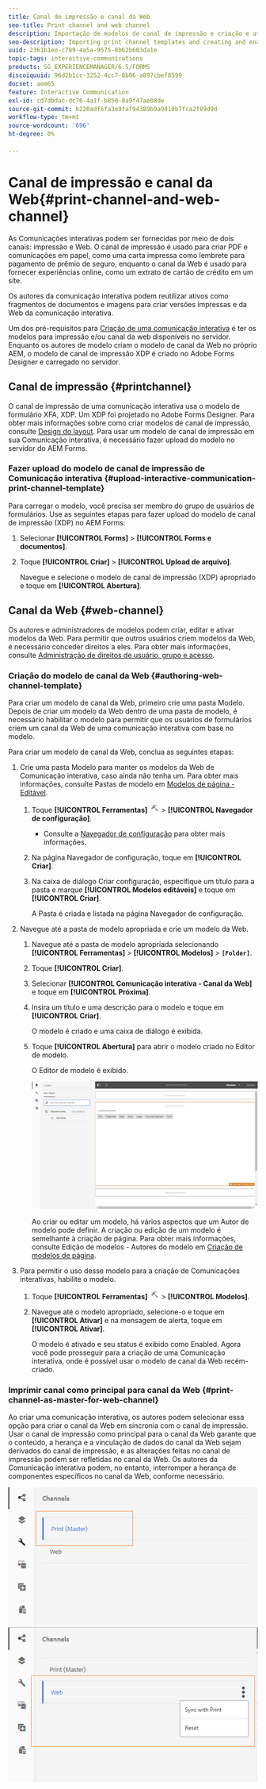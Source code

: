 ```yaml
---
title: Canal de impressão e canal da Web
seo-title: Print channel and web channel
description: Importação de modelos de canal de impressão e criação e ativação de modelos de canal da Web
seo-description: Importing print channel templates and creating and enabling web channel templates
uuid: 2361b1ee-c789-4a5a-9575-8b62b603da1e
topic-tags: interactive-communications
products: SG_EXPERIENCEMANAGER/6.5/FORMS
discoiquuid: 96d2b1cc-3252-4cc7-8b06-a897cbef8599
docset: aem65
feature: Interactive Communication
exl-id: cd7dbdac-dc76-4a1f-b850-0a9f47ae08de
source-git-commit: b220adf6fa3e9faf94389b9a9416b7fca2f89d9d
workflow-type: tm+mt
source-wordcount: '696'
ht-degree: 0%

---
```


# Canal de impressão e canal da Web{#print-channel-and-web-channel}

As Comunicações interativas podem ser fornecidas por meio de dois canais: impressão e Web. O canal de impressão é usado para criar PDF e comunicações em papel, como uma carta impressa como lembrete para pagamento de prêmio de seguro, enquanto o canal da Web é usado para fornecer experiências online, como um extrato de cartão de crédito em um site.

Os autores da comunicação interativa podem reutilizar ativos como fragmentos de documentos e imagens para criar versões impressas e da Web da comunicação interativa.

Um dos pré-requisitos para [Criação de uma comunicação interativa](../../forms/using/create-interactive-communication.md) é ter os modelos para impressão e/ou canal da web disponíveis no servidor. Enquanto os autores de modelo criam o modelo de canal da Web no próprio AEM, o modelo de canal de impressão XDP é criado no Adobe Forms Designer e carregado no servidor.

## Canal de impressão {#printchannel}

O canal de impressão de uma comunicação interativa usa o modelo de formulário XFA, XDP. Um XDP foi projetado no Adobe Forms Designer. Para obter mais informações sobre como criar modelos de canal de impressão, consulte [Design do layout](../../forms/using/layout-design-details.md). Para usar um modelo de canal de impressão em sua Comunicação interativa, é necessário fazer upload do modelo no servidor do AEM Forms.

### Fazer upload do modelo de canal de impressão de Comunicação interativa {#upload-interactive-communication-print-channel-template}

Para carregar o modelo, você precisa ser membro do grupo de usuários de formulários. Use as seguintes etapas para fazer upload do modelo de canal de impressão (XDP) no AEM Forms:

1. Selecionar **[!UICONTROL Forms]** > **[!UICONTROL Forms e documentos]**.

1. Toque **[!UICONTROL Criar]** > **[!UICONTROL Upload de arquivo]**.

   Navegue e selecione o modelo de canal de impressão (XDP) apropriado e toque em **[!UICONTROL Abertura]**.

## Canal da Web {#web-channel}

Os autores e administradores de modelos podem criar, editar e ativar modelos da Web. Para permitir que outros usuários criem modelos da Web, é necessário conceder direitos a eles. Para obter mais informações, consulte [Administração de direitos de usuário, grupo e acesso](/help/sites-administering/user-group-ac-admin.md).

### Criação do modelo de canal da Web {#authoring-web-channel-template}

Para criar um modelo de canal da Web, primeiro crie uma pasta Modelo. Depois de criar um modelo da Web dentro de uma pasta de modelo, é necessário habilitar o modelo para permitir que os usuários de formulários criem um canal da Web de uma comunicação interativa com base no modelo.

Para criar um modelo de canal da Web, conclua as seguintes etapas:

1. Crie uma pasta Modelo para manter os modelos da Web de Comunicação interativa, caso ainda não tenha um. Para obter mais informações, consulte Pastas de modelo em [Modelos de página - Editável](/help/sites-developing/page-templates-editable.md).

   1. Toque **[!UICONTROL Ferramentas]** ![ferramentas](assets/tools.png) > **[!UICONTROL Navegador de configuração]**.
      * Consulte a [Navegador de configuração](/help/sites-administering/configurations.md) para obter mais informações.
   1. Na página Navegador de configuração, toque em **[!UICONTROL Criar]**.
   1. Na caixa de diálogo Criar configuração, especifique um título para a pasta e marque **[!UICONTROL Modelos editáveis]** e toque em **[!UICONTROL Criar]**.

      A Pasta é criada e listada na página Navegador de configuração.

1. Navegue até a pasta de modelo apropriada e crie um modelo da Web.

   1. Navegue até a pasta de modelo apropriada selecionando **[!UICONTROL Ferramentas]** > **[!UICONTROL Modelos]** > **`[Folder]`**.
   1. Toque **[!UICONTROL Criar]**.
   1. Selecionar **[!UICONTROL Comunicação interativa - Canal da Web]** e toque em **[!UICONTROL Próxima]**.
   1. Insira um título e uma descrição para o modelo e toque em **[!UICONTROL Criar]**.

      O modelo é criado e uma caixa de diálogo é exibida.

   1. Toque **[!UICONTROL Abertura]** para abrir o modelo criado no Editor de modelo.

      O Editor de modelo é exibido.

      ![webchanneltemplate](assets/webchanneltemplate.png)

      Ao criar ou editar um modelo, há vários aspectos que um Autor de modelo pode definir. A criação ou edição de um modelo é semelhante à criação de página. Para obter mais informações, consulte Edição de modelos - Autores do modelo em [Criação de modelos de página](/help/sites-authoring/templates.md).

1. Para permitir o uso desse modelo para a criação de Comunicações interativas, habilite o modelo.

   1. Toque **[!UICONTROL Ferramentas]** ![ferramentas](assets/tools.png) > **[!UICONTROL Modelos]**.
   1. Navegue até o modelo apropriado, selecione-o e toque em **[!UICONTROL Ativar]** e na mensagem de alerta, toque em **[!UICONTROL Ativar]**.

      O modelo é ativado e seu status é exibido como Enabled. Agora você pode prosseguir para a criação de uma Comunicação interativa, onde é possível usar o modelo de canal da Web recém-criado.

### Imprimir canal como principal para canal da Web {#print-channel-as-master-for-web-channel}

Ao criar uma comunicação interativa, os autores podem selecionar essa opção para criar o canal da Web em sincronia com o canal de impressão. Usar o canal de impressão como principal para o canal da Web garante que o conteúdo, a herança e a vinculação de dados do canal da Web sejam derivados do canal de impressão, e as alterações feitas no canal de impressão podem ser refletidas no canal da Web. Os autores da Comunicação interativa podem, no entanto, interromper a herança de componentes específicos no canal da Web, conforme necessário.

![Imprimir canal como principal](assets/create_ic_print_master_new.png) ![Canal da Web com canal de impressão principal](assets/create_ic_print_master_web_new.png)
